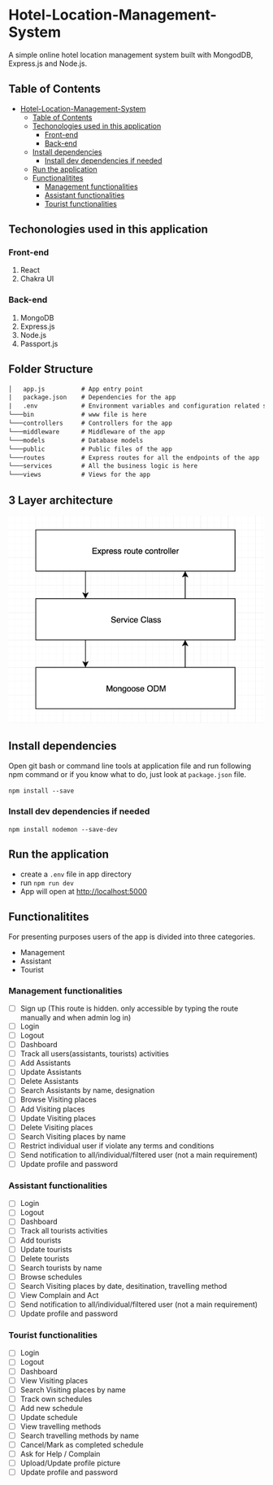 # Hotel-Location-Management-System

A simple online hotel location management system built with MongodDB, Express.js and Node.js.

## Table of Contents

- [Hotel-Location-Management-System](#hotel-location-management-system)
  - [Table of Contents](#table-of-contents)
  - [Techonologies used in this application](#techonologies-used-in-this-application)
    - [Front-end](#front-end)
    - [Back-end](#back-end)
  - [Install dependencies](#install-dependencies)
    - [Install dev dependencies if needed](#install-dev-dependencies-if-needed)
  - [Run the application](#run-the-application)
  - [Functionalitites](#functionalitites)
    - [Management functionalities](#management-functionalities)
    - [Assistant functionalities](#assistant-functionalities)
    - [Tourist functionalities](#tourist-functionalities)

## Techonologies used in this application

### Front-end

1. React
2. Chakra UI

### Back-end

1. MongoDB
2. Express.js
3. Node.js
4. Passport.js

## Folder Structure

```html
│   app.js          # App entry point
|   package.json    # Dependencies for the app
|   .env            # Environment variables and configuration related stuff
└───bin             # www file is here
└───controllers     # Controllers for the app
└───middleware      # Middleware of the app
└───models          # Database models
└───public          # Public files of the app
└───routes          # Express routes for all the endpoints of the app
└───services        # All the business logic is here
└───views           # Views for the app
```

## 3 Layer architecture

![3 Layer Patter for node js](./public/images/3layers.png)

## Install dependencies

Open git bash or command line tools at application file and run following npm command or if you know what to do, just look at `package.json` file.

`npm install --save`

### Install dev dependencies if needed

`npm install nodemon --save-dev`

## Run the application

- create a `.env` file in app directory
- run `npm run dev`
- App will open at [http://localhost:5000](http://localhost:5000)

## Functionalitites

For presenting purposes users of the app is divided into three categories.

- Management
- Assistant
- Tourist

### Management functionalities

- [ ]  Sign up (This route is hidden. only accessible by typing the route manually and when admin log in)
- [ ]  Login
- [ ]  Logout
- [ ]  Dashboard
- [ ]  Track all users(assistants, tourists) activities
- [ ]  Add Assistants
- [ ]  Update Assistants
- [ ]  Delete Assistants
- [ ]  Search Assistants by name, designation
- [ ]  Browse Visiting places
- [ ]  Add Visiting places
- [ ]  Update Visiting places
- [ ]  Delete Visiting places
- [ ]  Search Visiting places by name
- [ ]  Restrict individual user if violate any terms and conditions
- [ ]  Send notification to all/individual/filtered user (not a main requirement)
- [ ]  Update profile and password

### Assistant functionalities

- [ ]  Login
- [ ]  Logout
- [ ]  Dashboard
- [ ]  Track all tourists activities
- [ ]  Add tourists
- [ ]  Update tourists
- [ ]  Delete tourists
- [ ]  Search tourists by name
- [ ]  Browse schedules
- [ ]  Search Visiting places by date, desitination, travelling method
- [ ]  View Complain and Act
- [ ]  Send notification to all/individual/filtered user (not a main requirement)
- [ ]  Update profile and password

### Tourist functionalities

- [ ]  Login
- [ ]  Logout
- [ ]  Dashboard
- [ ]  View Visiting places
- [ ]  Search Visiting places by name
- [ ]  Track own schedules
- [ ]  Add new schedule
- [ ]  Update schedule
- [ ]  View travelling methods
- [ ]  Search travelling methods by name
- [ ]  Cancel/Mark as completed schedule
- [ ]  Ask for Help / Complain
- [ ]  Upload/Update profile picture
- [ ]  Update profile and password
